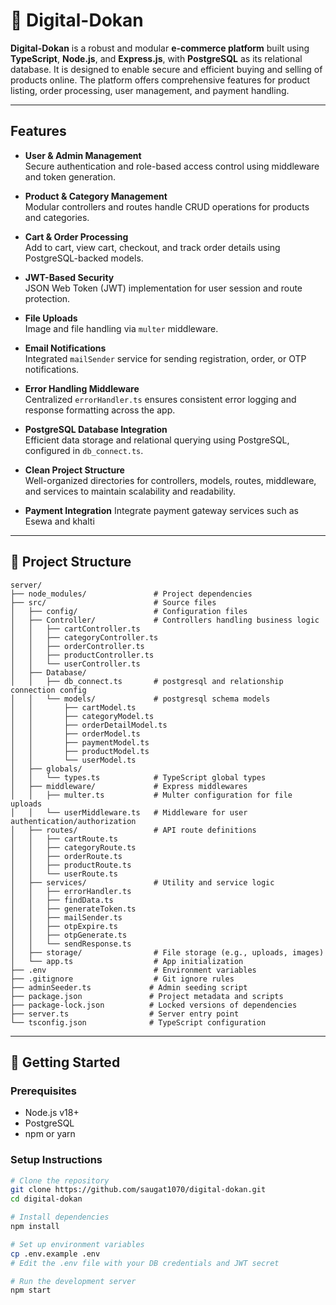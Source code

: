 # 🛒 Digital-Dokan

**Digital-Dokan** is a robust and modular **e-commerce platform** built using **TypeScript**, **Node.js**, and **Express.js**, with **PostgreSQL** as its relational database. It is designed to enable secure and efficient buying and selling of products online. The platform offers comprehensive features for product listing, order processing, user management, and payment handling.

---

##  Features

-  **User & Admin Management**  
  Secure authentication and role-based access control using middleware and token generation.

-  **Product & Category Management**  
  Modular controllers and routes handle CRUD operations for products and categories.

-  **Cart & Order Processing**  
  Add to cart, view cart, checkout, and track order details using PostgreSQL-backed models.

-  **JWT-Based Security**  
  JSON Web Token (JWT) implementation for user session and route protection.

- **File Uploads**  
  Image and file handling via `multer` middleware.

- **Email Notifications**  
  Integrated `mailSender` service for sending registration, order, or OTP notifications.

- **Error Handling Middleware**  
  Centralized `errorHandler.ts` ensures consistent error logging and response formatting across the app.

- **PostgreSQL Database Integration**  
  Efficient data storage and relational querying using PostgreSQL, configured in `db_connect.ts`.

- **Clean Project Structure**  
  Well-organized directories for controllers, models, routes, middleware, and services to maintain scalability and readability.

- **Payment Integration**
Integrate payment gateway services such as Esewa and khalti

---

## 📁 Project Structure
```
server/
├── node_modules/               # Project dependencies
├── src/                        # Source files
│   ├── config/                 # Configuration files 
│   ├── Controller/             # Controllers handling business logic
│   │   ├── cartController.ts
│   │   ├── categoryController.ts
│   │   ├── orderController.ts
│   │   ├── productController.ts
│   │   └── userController.ts
│   ├── Database/
│   │   ├── db_connect.ts       # postgresql and relationship connection config
│   │   └── models/             # postgresql schema models
│   │       ├── cartModel.ts
│   │       ├── categoryModel.ts
│   │       ├── orderDetailModel.ts
│   │       ├── orderModel.ts
│   │       ├── paymentModel.ts
│   │       ├── productModel.ts
│   │       └── userModel.ts
│   ├── globals/
│   │   └── types.ts            # TypeScript global types
│   ├── middleware/             # Express middlewares
│   │   ├── multer.ts           # Multer configuration for file uploads
│   │   └── userMiddleware.ts   # Middleware for user authentication/authorization
│   ├── routes/                 # API route definitions
│   │   ├── cartRoute.ts
│   │   ├── categoryRoute.ts
│   │   ├── orderRoute.ts
│   │   ├── productRoute.ts
│   │   └── userRoute.ts
│   ├── services/               # Utility and service logic
│   │   ├── errorHandler.ts
│   │   ├── findData.ts
│   │   ├── generateToken.ts
│   │   ├── mailSender.ts
│   │   ├── otpExpire.ts
│   │   ├── otpGenerate.ts
│   │   └── sendResponse.ts
│   ├── storage/                # File storage (e.g., uploads, images)
│   └── app.ts                  # App initialization
├── .env                        # Environment variables
├── .gitignore                  # Git ignore rules
├── adminSeeder.ts             # Admin seeding script               
├── package.json               # Project metadata and scripts
├── package-lock.json          # Locked versions of dependencies
├── server.ts                  # Server entry point
└── tsconfig.json              # TypeScript configuration
```
---

## 🚀 Getting Started

### Prerequisites

- Node.js v18+
- PostgreSQL
- npm or yarn

### Setup Instructions

```bash
# Clone the repository
git clone https://github.com/saugat1070/digital-dokan.git
cd digital-dokan

# Install dependencies
npm install

# Set up environment variables
cp .env.example .env
# Edit the .env file with your DB credentials and JWT secret

# Run the development server
npm start
```
